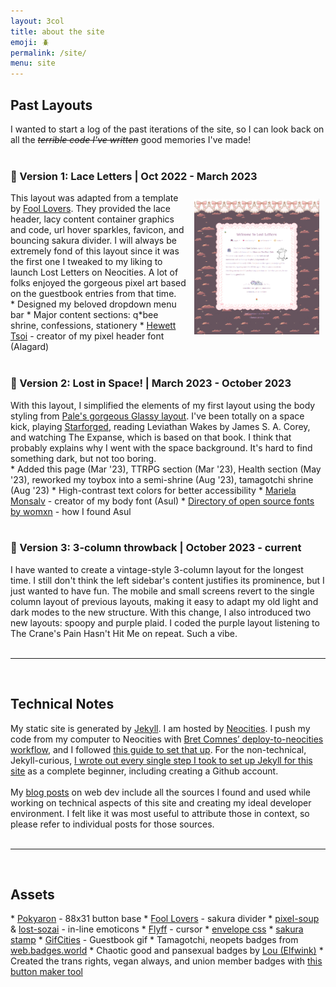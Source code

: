 ```yaml
---
layout: 3col
title: about the site
emoji: 🪲
permalink: /site/
menu: site
---
```


<h2>Past Layouts</h2>
I wanted to start a log of the past iterations of the site, so I can look back on all the <i><strike>terrible code I've written</strike></i> good memories I've made!
<br>
<br>
<h3>🎀 Version 1: Lace Letters  |  Oct 2022 - March 2023</h3>
<a target="_new" href="/graphics/layout/v1_laceletter/screenshot.png">
    <img src="/graphics/layout/v1_laceletter/screenshot.png" align="right" style="padding: 10px; max-width: 200px;" title="click to open full size">
</a>
This layout was adapted from a template by <a target="_blank" href="https://foollovers.com/">Fool Lovers</a>. They provided the lace header, lacy content container graphics and code, url hover sparkles, favicon, and bouncing sakura divider. I will always be extremely fond of this layout since it was the first one I tweaked to my liking to launch Lost Letters on Neocities. A lot of folks enjoyed the gorgeous pixel art based on the guestbook entries from that time.
<br>
* Designed my beloved dropdown menu bar
* Major content sections: q*bee shrine, confessions, stationery
* <a target="_blank" href="https://www.dafont.com/alagard.font">Hewett Tsoi</a> - creator of my pixel header font (Alagard)
<br>
<br>
<h3>🚀 Version 2: Lost in Space!  |  March 2023 - October 2023</h3>
With this layout, I simplified the elements of my first layout using the body styling from <a target="_new" href="https://palemomos.neocities.org/cool-layouts/">Pale's gorgeous Glassy layout</a>. I've been totally on a space kick, playing <a  href="/starforged/">Starforged</a>, reading Leviathan Wakes by James S. A. Corey, and watching The Expanse, which is based on that book. I think that probably explains why I went with the space background. It's hard to find something dark, but not too boring.
<br>
* Added this page (Mar '23), TTRPG section (Mar '23), Health section (May '23), reworked my toybox into a semi-shrine (Aug '23), tamagotchi shrine (Aug '23)
* High-contrast text colors for better accessibility
* <a target="_blank" href="https://linktr.ee/muk_monsalve">Mariela Monsalv</a> - creator of my body font (Asul)
* <a target="_blank" href="https://www.design-research.be/by-womxn/">Directory of open source fonts by womxn</a> - how I found Asul
<br>
<br>
<h3>🎃 Version 3: 3-column throwback |  October 2023 - current</h3>
I have wanted to create a vintage-style 3-column layout for the longest time. I still don't think the left sidebar's content justifies its prominence, but I just wanted to have fun. The mobile and small screens revert to the single column layout of previous layouts, making it easy to adapt my old light and dark modes to the new structure. With this change, I also introduced two new layouts: spoopy and purple plaid. I coded the purple layout listening to The Crane's Pain Hasn't Hit Me on repeat. Such a vibe. 
<br>
<br>
<hr>
<br>
<h2>Technical Notes</h2>
My static site is generated by <a target="_blank" href="https://jekyllrb.com/">Jekyll</a>. I am hosted by <a target="_blank" href="https://neocities.org/">Neocities</a>. I push my code from my computer to Neocities with  <a target="_blank" href="https://github.com/bcomnes/deploy-to-neocities">Bret Comnes’ deploy-to-neocities workflow</a>, and I followed <a target="_blank" href="https://jonathanchang.org/blog/deploying-your-static-site-to-neocities-using-github-actions/">this guide to set that up</a>. For the non-technical, Jekyll-curious, <a href="/2022/11/02/jekyll.html">I wrote out every single step I took to set up Jekyll for this site</a> as a complete beginner, including creating a Github account.
<br>
<br>
My <a href="/blog.html">blog posts</a> on web dev include all the sources I found and used while working on technical aspects of this site and creating my ideal developer environment. 
I felt like it was most useful to attribute those in context, so please refer to individual posts for those sources.
<br>
<br>
<hr>
<br>
<h2>Assets</h2>
* <a target="_blank" href="http://pokyaron.fc2web.com/">Pokyaron</a> - 88x31 button base
* <a target="_blank" href="https://foollovers.com/">Fool Lovers</a> - sakura divider
* <a target="_blank" href="https://pixel-soup.tumblr.com/">pixel-soup</a> & <a target="_blank" href="https://lostsozai.tumblr.com/">lost-sozai</a> - in-line emoticons
* <a target="_blank" href="https://www.cursors-4u.com/cursor/2010/02/24/flyff-chinese-cute-angel-mail.html">Flyff</a> - cursor
* <a target="_blank" href="https://sharkcoder.com/visual/borders">envelope css</a>
* <a target="_blank" href="https://www.deviantart.com/thecandycoating/art/Vintage-Sakura-Stamp-659690758">sakura stamp</a>
* <a target="_blank" href="https://gifcities.org/">GifCities</a> - Guestbook gif
* Tamagotchi, neopets badges from <a target="_blank" href="https://web.badges.world/">web.badges.world</a>
* Chaotic good and pansexual badges by <a target="_blank" href="https://pixels.elfwink.net/">Lou (Elfwink)</a>
* Created the trans rights, vegan always, and union member badges with <a target="_blank" href="https://trovami.altervista.org/en/webmasters/makebutton">this button maker tool</a>
